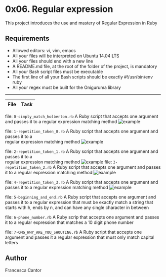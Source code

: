 # 0x06. Regular expression
This project introduces the use and mastery of Regular Expression in Ruby

## Requirements
- Allowed editors: vi, vim, emacs
- All your files will be interpreted on Ubuntu 14.04 LTS
- All your files should end with a new line
- A README.md file, at the root of the folder of the project, is mandatory
- All your Bash script files must be executable
- The first line of all your Bash scripts should be exactly #!/usr/bin/env ruby
- All your regex must be built for the Oniguruma library

---
File | Task
---|---
file: ```0-simply_match_holberton.rb```
A Ruby script that accepts one argument and passes it to a regular expression matching method 
![example](https://s3.amazonaws.com/intranet-projects-files/holbertonschool-sysadmin_devops/78/just-match-Holberton.png)

file: ```1-repetition_token_0.rb```
A Ruby script that accepts one argument and passes it to a \
regular expression matching method
![example](https://s3.amazonaws.com/intranet-projects-files/holbertonschool-sysadmin_devops/78/repetition-token-0.png)

file: ```2-repetition_token_1.rb```
A Ruby script that accepts one argument and passes it to a \
regular expression matching method
![example](https://s3.amazonaws.com/intranet-projects-files/holbertonschool-sysadmin_devops/78/repetition-token-1.png)
file: ```3-repetition_token_2.rb```
A Ruby script that accepts one argument and passes it to a regular expression matching method
![example](https://s3.amazonaws.com/intranet-projects-files/holbertonschool-sysadmin_devops/78/repetition-token-2.png)

file: ```4-repetition_token_3.rb```
A Ruby script that accepts one argument and passes it to a regular expression matching method
![example](https://s3.amazonaws.com/intranet-projects-files/holbertonschool-sysadmin_devops/78/repetition-token-3.png)

file: ```5-beginning_and_end.rb```
A Ruby script that accepts one argument and passes it to a regular expression that must be exactly match a string that starts with h, ends by n, and can have any single character in between

file: ```6-phone_number.rb```
A Ruby scrip that accepts one argument and passes it to a regular expression that matches a 10 digit phone number

file: ```7-OMG_WHY_ARE_YOU_SHOUTING.rb```
A Ruby script that accepts one argument and passes it a regular expression that must only match capital letters

## Author
Francesca Cantor